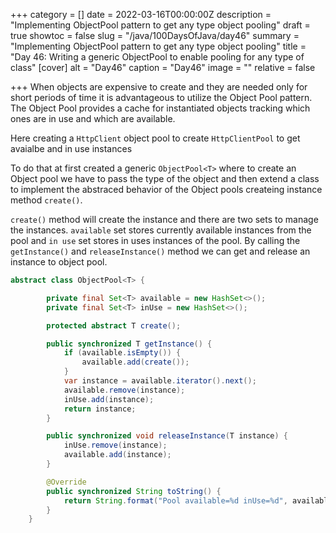 +++
category = []
date = 2022-03-16T00:00:00Z
description = "Implementing ObjectPool pattern to get any type object pooling"
draft = true
showtoc = false
slug = "/java/100DaysOfJava/day46"
summary = "Implementing ObjectPool pattern to get any type object pooling"
title = "Day 46: Writing a generic ObjectPool to enable pooling for any type of class"
[cover]
alt = "Day46"
caption = "Day46"
image = ""
relative = false

+++
When objects are expensive to create and they are needed only for short periods of time it is advantageous to utilize the Object Pool pattern. The Object Pool provides a cache for instantiated objects tracking which ones are in use and which are available.

Here creating a `HttpClient` object pool to create `HttpClientPool` to get avaialbe and in use instances

To do that at first created a generic `ObjectPool<T>` where to create an Object pool we have to pass the type of the object and then extend a class to implement the abstraced behavior of the Object pools createing instance method `create()`.

`create()` method will create the instance and there are two sets to manage the instances. `available` set stores currently available instances from the pool and `in use` set stores in uses instances of the pool. By calling the `getInstance()` and `releaseInstance()` method we can get and release an instance to object pool.

```java
abstract class ObjectPool<T> {

        private final Set<T> available = new HashSet<>();
        private final Set<T> inUse = new HashSet<>();

        protected abstract T create();

        public synchronized T getInstance() {
            if (available.isEmpty()) {
                available.add(create());
            }
            var instance = available.iterator().next();
            available.remove(instance);
            inUse.add(instance);
            return instance;
        }

        public synchronized void releaseInstance(T instance) {
            inUse.remove(instance);
            available.add(instance);
        }

        @Override
        public synchronized String toString() {
            return String.format("Pool available=%d inUse=%d", available.size(), inUse.size());
        }
    }
```